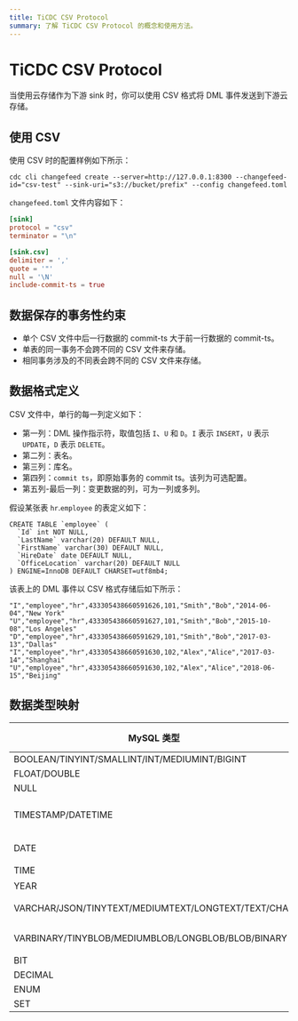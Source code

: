```yaml
---
title: TiCDC CSV Protocol
summary: 了解 TiCDC CSV Protocol 的概念和使用方法。
---
```


# TiCDC CSV Protocol

当使用云存储作为下游 sink 时，你可以使用 CSV 格式将 DML 事件发送到下游云存储。

## 使用 CSV

使用 CSV 时的配置样例如下所示：

```shell
cdc cli changefeed create --server=http://127.0.0.1:8300 --changefeed-id="csv-test" --sink-uri="s3://bucket/prefix" --config changefeed.toml
```

`changefeed.toml` 文件内容如下：

```toml
[sink]
protocol = "csv"
terminator = "\n"

[sink.csv]
delimiter = ','
quote = '"'
null = '\N'
include-commit-ts = true
```

## 数据保存的事务性约束

- 单个 CSV 文件中后一行数据的 commit-ts 大于前一行数据的 commit-ts。
- 单表的同一事务不会跨不同的 CSV 文件来存储。
- 相同事务涉及的不同表会跨不同的 CSV 文件来存储。

## 数据格式定义

CSV 文件中，单行的每一列定义如下：

- 第一列：DML 操作指示符，取值包括 `I`、`U` 和 `D`。`I` 表示 `INSERT`，`U` 表示 `UPDATE`，`D` 表示 `DELETE`。
- 第二列：表名。
- 第三列：库名。
- 第四列：`commit ts`，即原始事务的 commit ts。该列为可选配置。
- 第五列-最后一列：变更数据的列，可为一列或多列。

假设某张表 `hr`.`employee` 的表定义如下：

```shell
CREATE TABLE `employee` (
  `Id` int NOT NULL,
  `LastName` varchar(20) DEFAULT NULL,
  `FirstName` varchar(30) DEFAULT NULL,
  `HireDate` date DEFAULT NULL,
  `OfficeLocation` varchar(20) DEFAULT NULL
) ENGINE=InnoDB DEFAULT CHARSET=utf8mb4;
```

该表上的 DML 事件以 CSV 格式存储后如下所示：

```shell
"I","employee","hr",433305438660591626,101,"Smith","Bob","2014-06-04","New York"
"U","employee","hr",433305438660591627,101,"Smith","Bob","2015-10-08","Los Angeles"
"D","employee","hr",433305438660591629,101,"Smith","Bob","2017-03-13","Dallas"
"I","employee","hr",433305438660591630,102,"Alex","Alice","2017-03-14","Shanghai"
"U","employee","hr",433305438660591630,102,"Alex","Alice","2018-06-15","Beijing"
```

## 数据类型映射

| MySQL 类型                                           | CSV 类型 | 示例                          | 描述                                   |
|-----------------------------------------------------|----------|------------------------------|---------------------------------------|
| BOOLEAN/TINYINT/SMALLINT/INT/MEDIUMINT/BIGINT       | Integer  | 123                          |  -                                     |
| FLOAT/DOUBLE                                        | Float    | 153.123                      |  -                                     |
| NULL                                                | Null     | \N                           | -                                      |
| TIMESTAMP/DATETIME                                  | String   | "1973-12-30 15:30:00.123456" | 格式: yyyy-MM-dd HH:mm:ss.%06d         |
| DATE                                                | String   | "2000-01-01"                 | 格式: yyyy-MM-dd                       |
| TIME                                                | String   | "23:59:59"                   | 格式: HH:mm:ss                         |
| YEAR                                                | Integer  | 1970                         |  -                                     |
| VARCHAR/JSON/TINYTEXT/MEDIUMTEXT/LONGTEXT/TEXT/CHAR | String   | "test"                       | 以 UTF-8 编码输出                       |
| VARBINARY/TINYBLOB/MEDIUMBLOB/LONGBLOB/BLOB/BINARY  | String   | "6Zi/5pav"                   | 以 base64 编码输出                      |
| BIT                                                 | Integer  | 81                           | -                                      |
| DECIMAL                                             | String   | "129012.1230000"             | -                                      |
| ENUM                                                | String   | "a"                          | -                                     |
| SET                                                 | String   | "a,b"                        | -                                     |